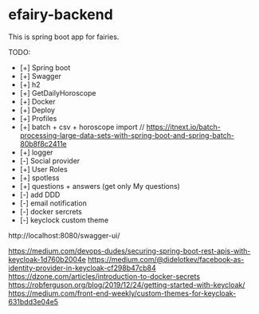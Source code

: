 # efairy-backend
This is spring boot app for fairies.

TODO:
- [+] Spring boot
- [+] Swagger
- [+] h2
- [+] GetDailyHoroscope
- [+] Docker
- [+] Deploy
- [+] Profiles
- [+] batch + csv + horoscope import // https://itnext.io/batch-processing-large-data-sets-with-spring-boot-and-spring-batch-80b8f8c2411e
- [+] logger
- [-] Social provider
- [+] User Roles
- [+] spotless
- [+] questions + answers (get only My questions)
- [-] add DDD
- [-] email notification
- [-] docker sercrets
- [-] keyclock custom theme


http://localhost:8080/swagger-ui/

https://medium.com/devops-dudes/securing-spring-boot-rest-apis-with-keycloak-1d760b2004e
https://medium.com/@didelotkev/facebook-as-identity-provider-in-keycloak-cf298b47cb84
https://dzone.com/articles/introduction-to-docker-secrets
https://robferguson.org/blog/2019/12/24/getting-started-with-keycloak/
https://medium.com/front-end-weekly/custom-themes-for-keycloak-631bdd3e04e5
